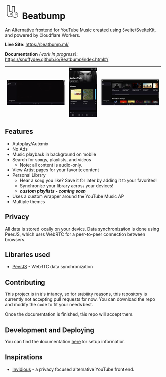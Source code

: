 # <img src="/.repo/images/logo-header.png" width=48 height=48 /> Beatbump

An Alternative frontend for YouTube Music created using Svelte/SvelteKit, and powered by Cloudflare Workers.

**Live Site**: https://beatbump.ml/

**Documentation** _(work in progress)_: https://snuffydev.github.io/Beatbump/index.html#/

| <img src="/.repo/images/artistpagegif.gif" width="640" height="auto"/> | <img src="/.repo/images/pwa.jpg" width="320" height="auto"/> | <img src="/.repo/images/trending.jpeg" width="640" height="auto"/> |
| ---------------------------------------------------------------------- | ------------------------------------------------------------ | ------------------------------------------------------------------ |

## Features

- Autoplay/Automix
- No Ads
- Music playback in background on mobile
- Search for songs, playlists, and videos
  - Note: all content is audio-only.
- View Artist pages for your favorite content
- Personal Library
	- Hear a song you like? Save it for later by adding it to your favorites!
	- Synchronize your library across your devices!
	- ***custom playlists - coming soon***
- Uses a custom wrapper around the YouTube Music API
- Multiple themes

## Privacy

All data is stored locally on your device. Data synchronization is done using PeerJS, which uses WebRTC for a peer-to-peer connection between browsers.
## Libraries used

- [PeerJS](https://www.npmjs.com/package/peerjs) - WebRTC data synchronization
## Contributing

This project is in it's infancy, so for stability reasons, this repository is currently not accepting pull requests for now. You can download the repo and modify the code to fit your needs best.

Once the documentation is finished, this repo will accept them.

## Development and Deploying

You can find the documentation [here](https://snuffydev.github.io/Beatbump/#/) for setup information.

## Inspirations

- [Invidious](https://github.com/iv-org/invidious) - a privacy focused alternative YouTube front end.
